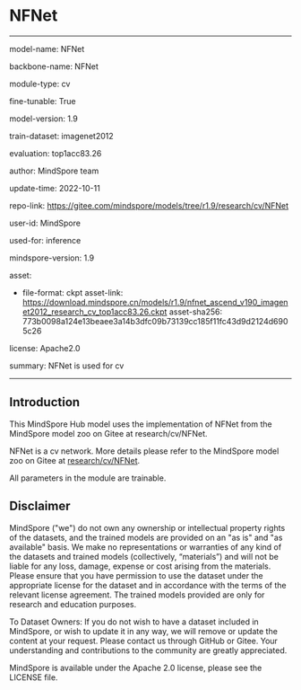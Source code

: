 # NFNet

---

model-name: NFNet

backbone-name: NFNet

module-type: cv

fine-tunable: True

model-version: 1.9

train-dataset: imagenet2012

evaluation: top1acc83.26

author: MindSpore team

update-time: 2022-10-11

repo-link: <https://gitee.com/mindspore/models/tree/r1.9/research/cv/NFNet>

user-id: MindSpore

used-for: inference

mindspore-version: 1.9

asset:

-
    file-format: ckpt
    asset-link: <https://download.mindspore.cn/models/r1.9/nfnet_ascend_v190_imagenet2012_research_cv_top1acc83.26.ckpt>
    asset-sha256: 773b0098a124e13beaee3a14b3dfc09b73139cc185f11fc43d9d2124d6905c26

license: Apache2.0

summary: NFNet is used for cv

---

## Introduction

This MindSpore Hub model uses the implementation of NFNet from the MindSpore model zoo on Gitee at research/cv/NFNet.

NFNet is a cv network. More details please refer to the MindSpore model zoo on Gitee at [research/cv/NFNet](https://gitee.com/mindspore/models/blob/r1.9/research/cv/NFNet/README_CN.md).

All parameters in the module are trainable.

## Disclaimer

MindSpore ("we") do not own any ownership or intellectual property rights of the datasets, and the trained models are provided on an "as is" and "as available" basis. We make no representations or warranties of any kind of the datasets and trained models (collectively, “materials”) and will not be liable for any loss, damage, expense or cost arising from the materials. Please ensure that you have permission to use the dataset under the appropriate license for the dataset and in accordance with the terms of the relevant license agreement. The trained models provided are only for research and education purposes.

To Dataset Owners: If you do not wish to have a dataset included in MindSpore, or wish to update it in any way, we will remove or update the content at your request. Please contact us through GitHub or Gitee. Your understanding and contributions to the community are greatly appreciated.

MindSpore is available under the Apache 2.0 license, please see the LICENSE file.
